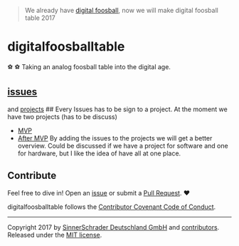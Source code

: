 > We already have [digital foosball](https://github.com/sinnerschrader/digitalfoosball), now we will make digital foosball table 2017
# digitalfoosballtable #
⚽ ⚽ Taking an analog foosball table into the digital age. 


## [issues](https://github.com/sinnerschrader/digitalfoosballtable/issues) 
and [projects](https://github.com/sinnerschrader/digitalfoosballtable/projects) ##
Every Issues has to be sign to a project. At the moment we have two projects (has to be discuss) 
* [MVP](https://github.com/sinnerschrader/digitalfoosballtable/projects/1)
* [After MVP](https://github.com/sinnerschrader/digitalfoosballtable/projects/2)
By adding the issues to the projects we will get a better overview.
Could be discussed if we have a project for software and one for hardware, 
but I like the idea of have all at one place.


## Contribute ##
Feel free to dive in! Open an
[issue](https://github.com/sinnerschrader/digitalfoosballtable/issues/new) or
submit a [Pull Request](https://github.com/sinnerschrader/digitalfoosballtable/compare). ❤️

digitalfoosballtable follows the [Contributor Covenant Code of Conduct](https://github.com/sinnerschrader/digitalfoosballtable/Code_of_Conduct.md).

---------------

Copyright 2017 by [SinnerSchrader Deutschland GmbH](https://github.com/sinnerschrader/) and [contributors](https://github.com/sinnerschrader/digitalfoosballtable/graphs/contributors).
Released under the [MIT license](/blob/master/LICENSE).